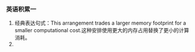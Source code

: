 ### 英语积累一

1. 经典表达句式：This arrangement trades a larger memory footprint for a smaller computational cost.这种安排使用更大的内存占用替换了更小的计算消耗。
2. 